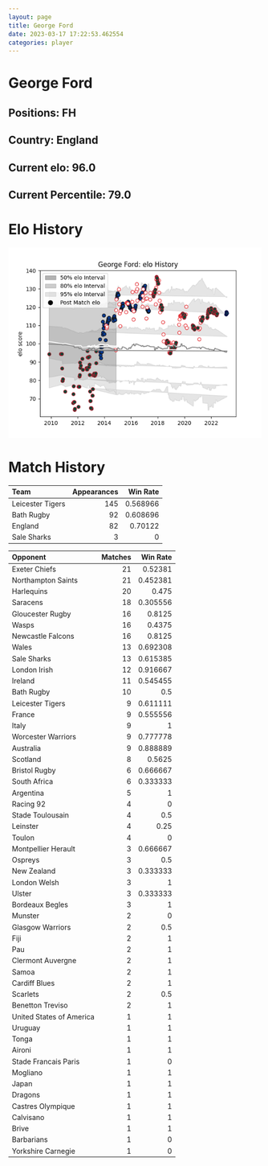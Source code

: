 ```yaml
---  
layout: page  
title: George Ford  
date: 2023-03-17 17:22:53.462554  
categories: player  
---
```

# George Ford

## Positions: FH

## Country: England

## Current elo: 96.0

## Current Percentile: 79.0

# Elo History


![elo history](history_GeorgeFord.png)
# Match History


| Team             |   Appearances |   Win Rate |
|:-----------------|--------------:|-----------:|
| Leicester Tigers |           145 |   0.568966 |
| Bath Rugby       |            92 |   0.608696 |
| England          |            82 |   0.70122  |
| Sale Sharks      |             3 |   0        |

| Opponent                 |   Matches |   Win Rate |
|:-------------------------|----------:|-----------:|
| Exeter Chiefs            |        21 |   0.52381  |
| Northampton Saints       |        21 |   0.452381 |
| Harlequins               |        20 |   0.475    |
| Saracens                 |        18 |   0.305556 |
| Gloucester Rugby         |        16 |   0.8125   |
| Wasps                    |        16 |   0.4375   |
| Newcastle Falcons        |        16 |   0.8125   |
| Wales                    |        13 |   0.692308 |
| Sale Sharks              |        13 |   0.615385 |
| London Irish             |        12 |   0.916667 |
| Ireland                  |        11 |   0.545455 |
| Bath Rugby               |        10 |   0.5      |
| Leicester Tigers         |         9 |   0.611111 |
| France                   |         9 |   0.555556 |
| Italy                    |         9 |   1        |
| Worcester Warriors       |         9 |   0.777778 |
| Australia                |         9 |   0.888889 |
| Scotland                 |         8 |   0.5625   |
| Bristol Rugby            |         6 |   0.666667 |
| South Africa             |         6 |   0.333333 |
| Argentina                |         5 |   1        |
| Racing 92                |         4 |   0        |
| Stade Toulousain         |         4 |   0.5      |
| Leinster                 |         4 |   0.25     |
| Toulon                   |         4 |   0        |
| Montpellier Herault      |         3 |   0.666667 |
| Ospreys                  |         3 |   0.5      |
| New Zealand              |         3 |   0.333333 |
| London Welsh             |         3 |   1        |
| Ulster                   |         3 |   0.333333 |
| Bordeaux Begles          |         3 |   1        |
| Munster                  |         2 |   0        |
| Glasgow Warriors         |         2 |   0.5      |
| Fiji                     |         2 |   1        |
| Pau                      |         2 |   1        |
| Clermont Auvergne        |         2 |   1        |
| Samoa                    |         2 |   1        |
| Cardiff Blues            |         2 |   1        |
| Scarlets                 |         2 |   0.5      |
| Benetton Treviso         |         2 |   1        |
| United States of America |         1 |   1        |
| Uruguay                  |         1 |   1        |
| Tonga                    |         1 |   1        |
| Aironi                   |         1 |   1        |
| Stade Francais Paris     |         1 |   0        |
| Mogliano                 |         1 |   1        |
| Japan                    |         1 |   1        |
| Dragons                  |         1 |   1        |
| Castres Olympique        |         1 |   1        |
| Calvisano                |         1 |   1        |
| Brive                    |         1 |   1        |
| Barbarians               |         1 |   0        |
| Yorkshire Carnegie       |         1 |   0        |